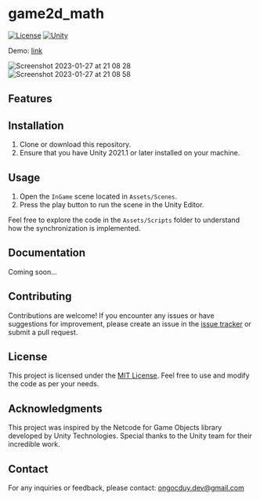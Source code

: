 # game2d_math

[![License](https://img.shields.io/badge/license-MIT-blue.svg)](LICENSE)
[![Unity](https://img.shields.io/badge/unity-2021.1%2B-green.svg)](https://unity3d.com/get-unity/download)

Demo: [link](https://webunity.github.io/webgl_game2d_math)

![Screenshot 2023-01-27 at 21 08 28](https://user-images.githubusercontent.com/62178856/215115837-3cba1a11-4cb7-40f2-8e8c-11bd91be4064.png)
![Screenshot 2023-01-27 at 21 08 58](https://user-images.githubusercontent.com/62178856/215115879-c8fcd272-d5bd-479b-bc34-1f91de09db14.png)

## Features

## Installation

1. Clone or download this repository.
2. Ensure that you have Unity 2021.1 or later installed on your machine.

## Usage

1. Open the `InGame` scene located in `Assets/Scenes`.
2. Press the play button to run the scene in the Unity Editor.

Feel free to explore the code in the `Assets/Scripts` folder to understand how the synchronization is implemented.

## Documentation

Coming soon...

## Contributing

Contributions are welcome! If you encounter any issues or have suggestions for improvement, please create an issue in the [issue tracker](https://github.com/duyongoc/game2d_math/issues) or submit a pull request.

## License

This project is licensed under the [MIT License](LICENSE). Feel free to use and modify the code as per your needs.

## Acknowledgments

This project was inspired by the Netcode for Game Objects library developed by Unity Technologies. Special thanks to the Unity team for their incredible work.

## Contact

For any inquiries or feedback, please contact: ongocduy.dev@gmail.com
